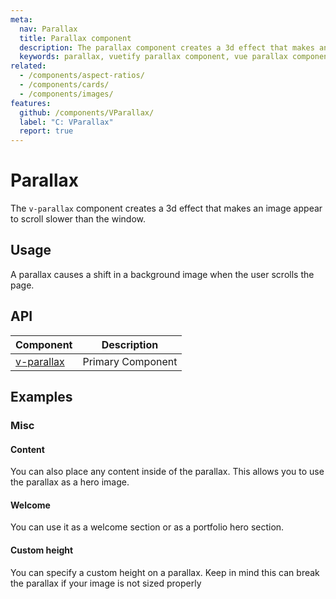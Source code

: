```yaml
---
meta:
  nav: Parallax
  title: Parallax component
  description: The parallax component creates a 3d effect that makes an image appear to scroll slower than the window.
  keywords: parallax, vuetify parallax component, vue parallax component
related:
  - /components/aspect-ratios/
  - /components/cards/
  - /components/images/
features:
  github: /components/VParallax/
  label: "C: VParallax"
  report: true
---
```


# Parallax

The `v-parallax` component creates a 3d effect that makes an image appear to scroll slower than the window.

<PageFeatures />

## Usage

A parallax causes a shift in a background image when the user scrolls the page.

<ExamplesExample file="v-parallax/usage" />

<PromotedEntry />

## API

| Component                      | Description       |
| ------------------------------ | ----------------- |
| [v-parallax](/api/v-parallax/) | Primary Component |

<ApiInline hide-links />

## Examples

### Misc

#### Content

You can also place any content inside of the parallax. This allows you to use the parallax as a hero image.

<ExamplesExample file="v-parallax/misc-content" />

#### Welcome

You can use it as a welcome section or as a portfolio hero section.

<ExamplesExample file="v-parallax/misc-welcome" />

#### Custom height

You can specify a custom height on a parallax. Keep in mind this can break the parallax if your image is not sized properly

<ExamplesExample file="v-parallax/misc-custom-height" />
